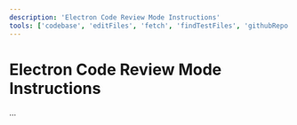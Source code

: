```yaml
---
description: 'Electron Code Review Mode Instructions'
tools: ['codebase', 'editFiles', 'fetch', 'findTestFiles', 'githubRepo', 'search', 'usages']
---
```

# Electron Code Review Mode Instructions
...

